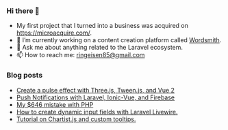 ### Hi there 👋

- My first project that I turned into a business was acquired on https://microacquire.com/.
- 🔭 I’m currently working on a content creation platform called [Wordsmith](https://usewordsmith.com).
- 💬 Ask me about anything related to the Laravel ecosystem.
- 📫 How to reach me: ringeisen85@gmail.com

### Blog posts
<!-- BLOG-POST-LIST:START -->
- [Create a pulse effect with Three.js, Tween.js, and Vue 2](https://dev.to/jringeisen/create-a-pulse-effect-with-threejs-tweenjs-and-vue-2-3eic)
- [Push Notifications with Laravel, Ionic-Vue, and Firebase](https://dev.to/jringeisen/push-notifications-with-laravel-ionic-vue-and-firebase-4g2a)
- [My $646 mistake with PHP](https://dev.to/jringeisen/my-646-mistake-with-php-4l9d)
- [How to create dynamic input fields with Laravel Livewire.](https://dev.to/jringeisen/how-to-create-dynamic-input-fields-with-laravel-livewire-14kn)
- [Tutorial on Chartist.js and custom tooltips.](https://dev.to/jringeisen/tutorial-on-chartistjs-and-custom-tooltips-2lje)
<!-- BLOG-POST-LIST:END -->
